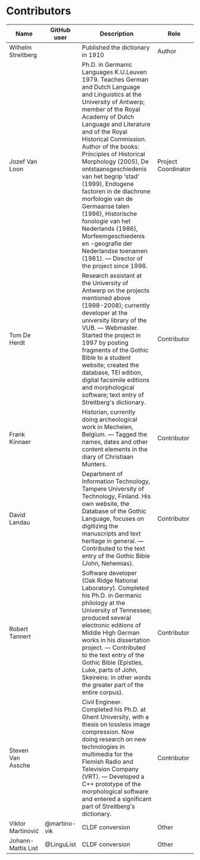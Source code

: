 # Contributors

Name | GitHub user | Description | Role |
--- | --- | --- | --- |
Wilhelm Streitberg | | Published the dictionary in 1910 | Author |
Jozef Van Loon | | Ph.D. in Germanic Languages K.U.Leuven 1979. Teaches German and Dutch Language and Linguistics at the University of Antwerp; member of the Royal Academy of Dutch Language and Literature and of the Royal Historical Commission. Author of the books: Principles of Historical Morphology (2005), De ontstaansgeschiedenis van het begrip ‘stad’ (1999), Endogene factoren in de diachrone morfologie van de Germaanse talen (1996), Historische fonologie van het Nederlands (1986), Morfeemgeschiedenis en -geografie der Nederlandse toenamen (1981). — Director of the project since 1998. | Project Coordinator |
Tom De Herdt | | Research assistant at the University of Antwerp on the projects mentioned above (1998-2008); currently developer at the university library of the VUB. — Webmaster. Started the project in 1997 by posting fragments of the Gothic Bible to a student website; created the database, TEI edition, digital facsimile editions and morphological software; text entry of Streitberg's dictionary. | Contributor
Frank Kinnaer | | Historian, currently doing archeological work in Mechelen, Belgium. — Tagged the names, dates and other content elements in the diary of Christiaan Munters. | Contributor
David Landau | | Department of Information Technology, Tampere University of Technology, Finland. His own website, the Database of the Gothic Language, focuses on digitizing the manuscripts and text heritage in general. — Contributed to the text entry of the Gothic Bible (John, Nehemias). | Contributor
Robert Tannert | | Software developer (Oak Ridge National Laboratory). Completed his Ph.D. in Germanic philology at the University of Tennessee; produced several electronic editions of Middle High German works in his dissertation project. — Contributed to the text entry of the Gothic Bible (Epistles, Luke, parts of John, Skeireins: in other words the greater part of the entire corpus). | Contributor
Steven Van Assche | | Civil Engineer. Completed his Ph.D. at Ghent University, with a thesis on lossless image compression. Now doing research on new technologies in multimedia for the Flemish Radio and Television Company (VRT). — Developed a C++ prototype of the morphological software and entered a significant part of Streitberg's dictionary. | Contributor
Viktor Martinović | @martino-vik | CLDF conversion | Other
Johann-Mattis List | @LinguList| CLDF conversion | Other